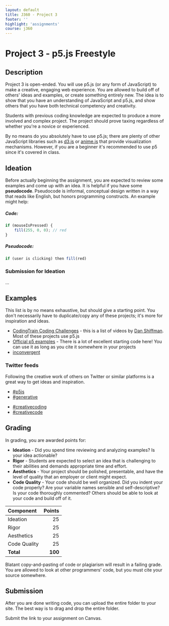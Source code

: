 ```yaml
---
layout: default
title: J360 - Project 3
footer: ''
highlight: 'assignments'
course: j360
---
```

# Project 3 - p5.js Freestyle
## Description
Project 3 is open-ended. You will use p5.js (or any form of JavaScript) to make a creative, engaging web experience. You are allowed to build off of others' ideas and examples, or create something entirely new. The idea is to show that you have an understanding of JavaScript and p5.js, and show others that you have both technical competency and creativity.

Students with previous coding knowledge are expected to produce a more involved and complex project. The project should prove taxing regardless of whether you're a novice or experienced.

By no means do you absolutely have to use p5.js; there are plenty of other JavaScript libraries such as [d3.js](https://d3js.org) or [anime.js](http://anime-js.com/) that provide visualization mechanisms. However, if you are a beginner it's recommended to use p5 since it's covered in class.

## Ideation
Before actually beginning the assignment, you are expected to review some examples and come up with an idea. It is helpful if you have some __pseudocode__. Pseudocode is informal, conceptual design written in a way that reads like English, but honors programming constructs. An example might help:

##### Code:
```js
if (mouseIsPressed) {
    fill(255, 0, 0); // red
}
```
##### Pseudocode:
```js
if (user is clicking) then fill(red) 
```

### Submission for Ideation
...

## Examples
This list is by no means exhaustive, but should give a starting point. You don't necessarily have to duplicate/copy any of these projects; it's more for inspiration and ideas.

 * [CodingTrain Coding Challenges](https://www.youtube.com/playlist?list=PLRqwX-V7Uu6ZiZxtDDRCi6uhfTH4FilpH) - this is a list of videos by [Dan Shiffman](http://shiffman.net/). Most of these projects use p5.js
 * [Official p5 examples](https://p5js.org/examples/) - There is a lot of excellent starting code here! You can use it as long as you cite it somewhere in your projects
 * [inconvergent](http://inconvergent.net/)

### Twitter feeds
Following the creative work of others on Twitter or similar platforms is a great way to get ideas and inspiration.

 * [#p5js](https://twitter.com/hashtag/p5js?src=hash)
 * [#generative](https://twitter.com/hashtag/generative?src=hash)
 <!-- * [#animejs](https://twitter.com/search?q=%23animejs&src=typd) -->
 * [#creativecoding](https://twitter.com/hashtag/creativecoding?src=hash)
 * [#creativecode](https://twitter.com/hashtag/creativecode?src=hash)

## Grading
In grading, you are awarded points for:

* __Ideation__ - Did you spend time reviewing and analyzing examples? Is your idea actionable?
* __Rigor__ - Students are expected to select an idea that is challenging to their abilities and demands appropriate time and effort.
* __Aesthetics__ - Your project should be polished, presentable, and have the level of quality that an employer or client might expect.
* __Code Quality__ - Your code should be well organized. Did you indent your code properly? Are your variable names sensible and self-descriptive? Is your code thoroughly commented? Others should be able to look at your code and build off of it.

| Component    |  Points |
|:-------------|--------:|
| Ideation     |      25 |
| Rigor        |      25 |
| Aesthetics   |      25 |
| Code Quality |      25 |
| **Total**    | **100** |

Blatant copy-and-pasting of code or plagiarism will result in a failing grade. You are allowed to look at other programmers' code, but you must cite your source somewhere.

## Submission
After you are done writing code, you can upload the entire folder to your site. The best way is to drag and drop the entire folder.

Submit the link to your assignment on Canvas.
